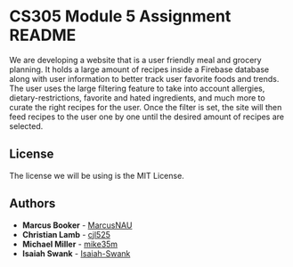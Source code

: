 # CS305 Module 5 Assignment README
We are developing a website that is a user friendly meal and grocery planning. It holds a large amount of recipes inside a Firebase database
along with user information to better track user favorite foods and trends. The user uses the large filtering feature to take into account allergies, dietary-restrictions,
favorite and hated ingredients, and much more to curate the right recipes for the user. Once the filter is set, the site will then feed recipes to the user one by one until
the desired amount of recipes are selected.

## License
The license we will be using is the MIT License.


## Authors 
- **Marcus Booker** - [MarcusNAU](https://github.com/MarcusNAU)
- **Christian Lamb** - [cjl525](https://github.com/cjl525)
- **Michael Miller** - [mike35m](https://github.com/mike35m)
- **Isaiah Swank** - [Isaiah-Swank](https://github.com/Isaiah-Swank)

